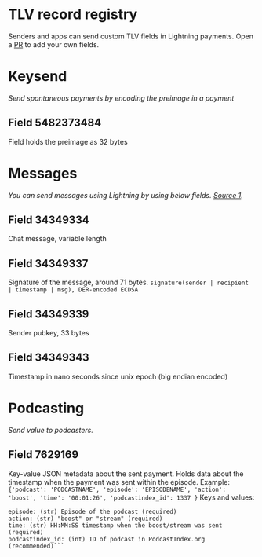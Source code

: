 # TLV record registry

Senders and apps can send custom TLV fields in Lightning payments. Open a [PR](https://github.com/satoshisstream/satoshis.stream/pulls) to add your own fields.

# Keysend
_Send spontaneous payments by encoding the preimage in a payment_
## Field 5482373484
Field holds the preimage as 32 bytes


# Messages
_You can send messages using Lightning by using below fields. [Source 1](https://github.com/joostjager/whatsat#protocol)._
## Field 34349334
Chat message, variable length
## Field 34349337
Signature of the message, around 71 bytes.
`signature(sender | recipient | timestamp | msg), DER-encoded ECDSA`
## Field 34349339
Sender pubkey, 33 bytes
## Field 34349343
Timestamp in nano seconds since unix epoch (big endian encoded)


# Podcasting
_Send value to podcasters._
## Field 7629169
Key-value JSON metadata about the sent payment. Holds data about the timestamp when the payment was sent within the episode.
Example: `{'podcast': 'PODCASTNAME', 'episode': 'EPISODENAME', 'action': 'boost', 'time': '00:01:26', 'podcastindex_id': 1337 }`
Keys and values:
```podcast: (str) Title of the podcast (required)
episode: (str) Episode of the podcast (required)
action: (str) "boost" or "stream" (required)
time: (str) HH:MM:SS timestamp when the boost/stream was sent (required)
podcastindex_id: (int) ID of podcast in PodcastIndex.org (recommended)```
